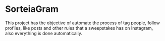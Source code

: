# SorteiaGram
This project has the objective of automate the process of tag people, follow profiles, like posts and other rules that a sweepstakes has on Instagram, also everything is done automatically.